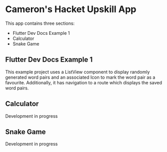 # Cameron's Hacket Upskill App

This app contains three sections:

-   Flutter Dev Docs Example 1
-   Calculator
-   Snake Game

## Flutter Dev Docs Example 1

This example project uses a ListView component to display randomly generated word pairs and an associated Icon to mark the word pair as a favourite. Additionally, it has navigation to a route which displays the saved word pairs.

## Calculator

Development in progress

## Snake Game

Development in progress
